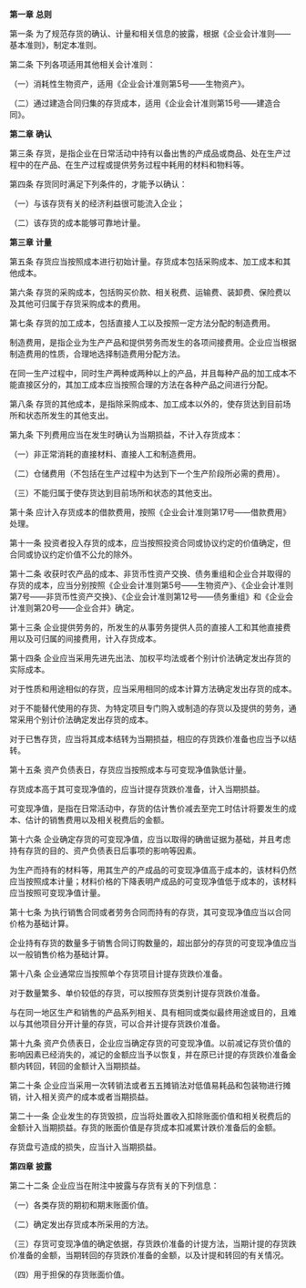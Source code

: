 
**第一章** **总则**

 第一条 为了规范存货的确认、计量和相关信息的披露，根据《企业会计准则——基本准则》，制定本准则。

 第二条 下列各项适用其他相关会计准则：

 （一）消耗性生物资产，适用《企业会计准则第5号——生物资产》。

 （二）通过建造合同归集的存货成本，适用《企业会计准则第15号——建造合同》。

 **第二章** **确认**

 第三条 存货，是指企业在日常活动中持有以备出售的产成品或商品、处在生产过程中的在产品、在生产过程或提供劳务过程中耗用的材料和物料等。

 第四条 存货同时满足下列条件的，才能予以确认：

 （一）与该存货有关的经济利益很可能流入企业；

 （二）该存货的成本能够可靠地计量。

 **第三章** **计量**

 第五条 存货应当按照成本进行初始计量。存货成本包括采购成本、加工成本和其他成本。

 第六条 存货的采购成本，包括购买价款、相关税费、运输费、装卸费、保险费以及其他可归属于存货采购成本的费用。

 第七条 存货的加工成本，包括直接人工以及按照一定方法分配的制造费用。

 制造费用，是指企业为生产产品和提供劳务而发生的各项间接费用。企业应当根据制造费用的性质，合理地选择制造费用分配方法。

 在同一生产过程中，同时生产两种或两种以上的产品，并且每种产品的加工成本不能直接区分的，其加工成本应当按照合理的方法在各种产品之间进行分配。

 第八条 存货的其他成本，是指除采购成本、加工成本以外的，使存货达到目前场所和状态所发生的其他支出。

 第九条 下列费用应当在发生时确认为当期损益，不计入存货成本：

 （一）非正常消耗的直接材料、直接人工和制造费用。

 （二）仓储费用（不包括在生产过程中为达到下一个生产阶段所必需的费用）。

 （三）不能归属于使存货达到目前场所和状态的其他支出。

 第十条 应计入存货成本的借款费用，按照《企业会计准则第17号——借款费用》处理。

 第十一条 投资者投入存货的成本，应当按照投资合同或协议约定的价值确定，但合同或协议约定价值不公允的除外。

 第十二条 收获时农产品的成本、非货币性资产交换、债务重组和企业合并取得的存货的成本，应当分别按照《企业会计准则第5号——生物资产》、《企业会计准则第7号——非货币性资产交换》、《企业会计准则第12号——债务重组》和《企业会计准则第20号——企业合并》确定。

 第十三条 企业提供劳务的，所发生的从事劳务提供人员的直接人工和其他直接费用以及可归属的间接费用，计入存货成本。

 第十四条 企业应当采用先进先出法、加权平均法或者个别计价法确定发出存货的实际成本。

 对于性质和用途相似的存货，应当采用相同的成本计算方法确定发出存货的成本。

 对于不能替代使用的存货、为特定项目专门购入或制造的存货以及提供的劳务，通常采用个别计价法确定发出存货的成本。

 对于已售存货，应当将其成本结转为当期损益，相应的存货跌价准备也应当予以结转。

 第十五条 资产负债表日，存货应当按照成本与可变现净值孰低计量。

 存货成本高于其可变现净值的，应当计提存货跌价准备，计入当期损益。

 可变现净值，是指在日常活动中，存货的估计售价减去至完工时估计将要发生的成本、估计的销售费用以及相关税费后的金额。

 第十六条 企业确定存货的可变现净值，应当以取得的确凿证据为基础，并且考虑持有存货的目的、资产负债表日后事项的影响等因素。

 为生产而持有的材料等，用其生产的产成品的可变现净值高于成本的，该材料仍然应当按照成本计量；材料价格的下降表明产成品的可变现净值低于成本的，该材料应当按照可变现净值计量。

 第十七条 为执行销售合同或者劳务合同而持有的存货，其可变现净值应当以合同价格为基础计算。

 企业持有存货的数量多于销售合同订购数量的，超出部分的存货的可变现净值应当以一般销售价格为基础计算。

 第十八条 企业通常应当按照单个存货项目计提存货跌价准备。

 对于数量繁多、单价较低的存货，可以按照存货类别计提存货跌价准备。

 与在同一地区生产和销售的产品系列相关、具有相同或类似最终用途或目的，且难以与其他项目分开计量的存货，可以合并计提存货跌价准备。

 第十九条 资产负债表日，企业应当确定存货的可变现净值。以前减记存货价值的影响因素已经消失的，减记的金额应当予以恢复，并在原已计提的存货跌价准备金额内转回，转回的金额计入当期损益。

 第二十条 企业应当采用一次转销法或者五五摊销法对低值易耗品和包装物进行摊销，计入相关资产的成本或者当期损益。

 第二十一条 企业发生的存货毁损，应当将处置收入扣除账面价值和相关税费后的金额计入当期损益。存货的账面价值是存货成本扣减累计跌价准备后的金额。

 存货盘亏造成的损失，应当计入当期损益。

 **第四章** **披露**

 第二十二条 企业应当在附注中披露与存货有关的下列信息：

 （一）各类存货的期初和期末账面价值。

 （二）确定发出存货成本所采用的方法。

 （三）存货可变现净值的确定依据，存货跌价准备的计提方法，当期计提的存货跌价准备的金额，当期转回的存货跌价准备的金额，以及计提和转回的有关情况。

（四）用于担保的存货账面价值。